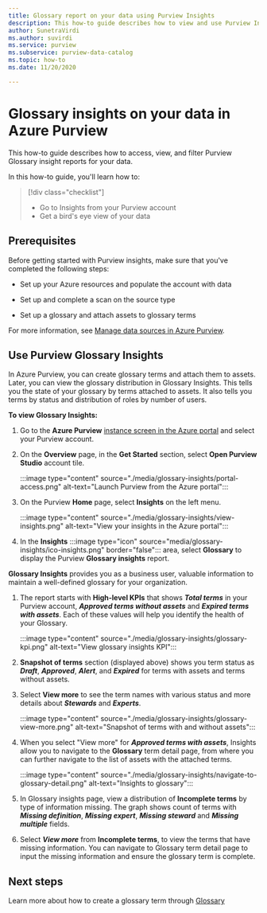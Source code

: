 ```yaml
---
title: Glossary report on your data using Purview Insights
description: This how-to guide describes how to view and use Purview Insights glossary reporting on your data. 
author: SunetraVirdi
ms.author: suvirdi
ms.service: purview
ms.subservice: purview-data-catalog
ms.topic: how-to
ms.date: 11/20/2020

---
```


# Glossary insights on your data in Azure Purview

This how-to guide describes how to access, view, and filter Purview Glossary insight reports for your data.

In this how-to guide, you'll learn how to:

> [!div class="checklist"]
> - Go to Insights from your Purview account
> - Get a bird's eye view of your data

## Prerequisites

Before getting started with Purview insights, make sure that you've completed the following steps:

- Set up your Azure resources and populate the account with data

- Set up and complete a scan on the source type

- Set up a glossary and attach assets to glossary terms

For more information, see [Manage data sources in Azure Purview](manage-data-sources.md).

## Use Purview Glossary Insights

In Azure Purview, you can create glossary terms and attach them to assets. Later, you can view the glossary distribution in Glossary Insights. This tells you the state of your glossary by terms attached to assets. It also tells you terms by status and distribution of roles by number of users.

**To view Glossary Insights:**

1. Go to the **Azure Purview** [instance screen in the Azure portal](https://aka.ms/purviewportal) and select your Purview account.

1. On the **Overview** page, in the **Get Started** section, select **Open Purview Studio** account tile.

   :::image type="content" source="./media/glossary-insights/portal-access.png" alt-text="Launch Purview from the Azure portal":::

1. On the Purview **Home** page, select **Insights** on the left menu.

   :::image type="content" source="./media/glossary-insights/view-insights.png" alt-text="View your insights in the Azure portal":::

1. In the **Insights** :::image type="icon" source="media/glossary-insights/ico-insights.png" border="false"::: area, select **Glossary** to display the Purview **Glossary insights** report.

**Glossary Insights** provides you as a business user, valuable information to maintain a well-defined glossary for your organization.

1. The report starts with **High-level KPIs** that shows ***Total terms*** in your Purview account, ***Approved terms without assets*** and ***Expired terms with assets***. Each of these values will help you identify the health of your Glossary.

   :::image type="content" source="./media/glossary-insights/glossary-kpi.png" alt-text="View glossary insights KPI"::: 


2. **Snapshot of terms** section (displayed above) shows you term status as ***Draft***, ***Approved***, ***Alert***, and ***Expired*** for terms with assets and terms without assets.

3. Select **View more** to see the term names with various status and more details about ***Stewards*** and ***Experts***. 

   :::image type="content" source="./media/glossary-insights/glossary-view-more.png" alt-text="Snapshot of terms with and without assets":::  

4. When you select "View more" for ***Approved terms with assets***, Insights allow you to navigate to the **Glossary** term detail page, from where you can further navigate to the list of assets with the attached terms. 

   :::image type="content" source="./media/glossary-insights/navigate-to-glossary-detail.png" alt-text="Insights to glossary"::: 

4. In Glossary insights page, view a distribution of **Incomplete terms** by type of information missing. The graph shows count of terms with ***Missing definition***, ***Missing expert***, ***Missing steward*** and ***Missing multiple*** fields.

1. Select ***View more*** from **Incomplete terms**, to view the terms that have missing information. You can navigate to Glossary term detail page to input the missing information and ensure the glossary term is complete.

## Next steps

Learn more about how to create a glossary term through [Glossary](./how-to-create-import-export-glossary.md)